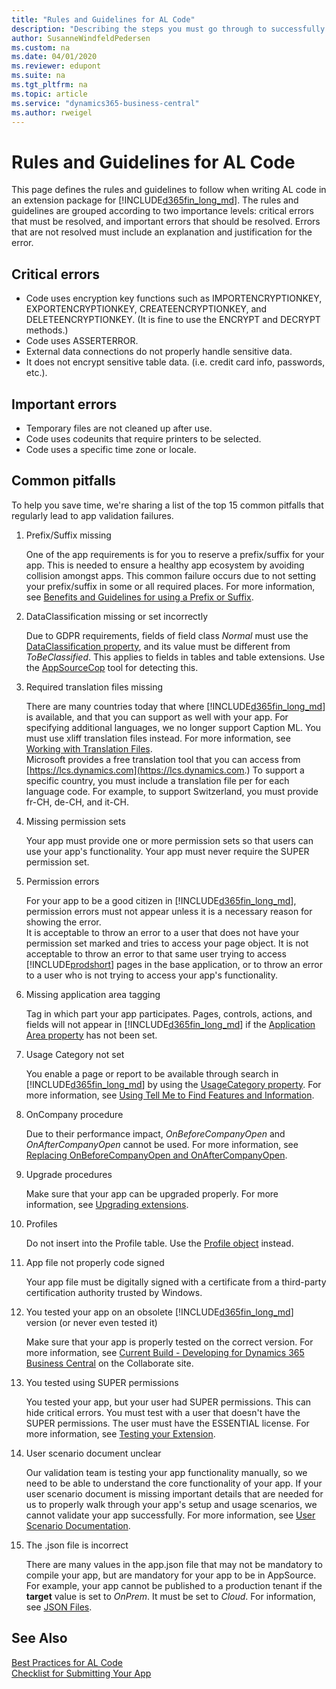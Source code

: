 ```yaml
---
title: "Rules and Guidelines for AL Code"
description: "Describing the steps you must go through to successfully submit your Dynamics 365 Business Central app to AppSource."
author: SusanneWindfeldPedersen
ms.custom: na
ms.date: 04/01/2020
ms.reviewer: edupont
ms.suite: na
ms.tgt_pltfrm: na
ms.topic: article
ms.service: "dynamics365-business-central"
ms.author: rweigel
---
```


# Rules and Guidelines for AL Code

This page defines the rules and guidelines to follow when writing AL code in an extension package for [!INCLUDE[d365fin_long_md](../includes/d365fin_long_md.md)]. The rules and guidelines are grouped according to two importance levels: critical errors that must be resolved, and important errors that should be resolved. Errors that are not resolved must include an explanation and justification for the error.

## Critical errors

- Code uses encryption key functions such as IMPORTENCRYPTIONKEY, EXPORTENCRYPTIONKEY, CREATEENCRYPTIONKEY, and DELETEENCRYPTIONKEY. (It is fine to use the ENCRYPT and DECRYPT methods.)
- Code uses ASSERTERROR.
- External data connections do not properly handle sensitive data.
- It does not encrypt sensitive table data. (i.e. credit card info, passwords, etc.).

## Important errors

- Temporary files are not cleaned up after use.
- Code uses codeunits that require printers to be selected.
- Code uses a specific time zone or locale.

## Common pitfalls

To help you save time, we're sharing a list of the top 15 common pitfalls that regularly lead to app validation failures.  

1. Prefix/Suffix missing

    One of the app requirements is for you to reserve a prefix/suffix for your app. This is needed to ensure a healthy app ecosystem by avoiding collision amongst apps. This common failure occurs due to not setting your prefix/suffix in some or all required places. For more information, see [Benefits and Guidelines for using a Prefix or Suffix](apptest-prefix-suffix.md).  
2. DataClassification missing or set incorrectly

    Due to GDPR requirements, fields of field class *Normal* must use the [DataClassification property](../developer/properties/devenv-dataclassification-property.md), and its value must be different from *ToBeClassified*. This applies to fields in tables and table extensions. Use the [AppSourceCop](../developer/devenv-using-code-analysis-tool.md) tool for detecting this.  
3. Required translation files missing

    There are many countries today that where [!INCLUDE[d365fin_long_md](../includes/d365fin_long_md.md)] is available, and that you can support as well with your app. For specifying additional languages, we no longer support Caption ML. You must use xliff translation files instead. For more information, see [Working with Translation Files](../developer/devenv-work-with-translation-files.md).  
    Microsoft provides a free translation tool that you can access from [https://lcs.dynamics.com](https://lcs.dynamics.com.)
    To support a specific country, you must include a translation file per for each language code. For example, to support Switzerland, you must provide fr-CH, de-CH, and it-CH.
4. Missing permission sets

    Your app must provide one or more permission sets so that users can use your app's functionality. Your app must never require the SUPER permission set. <!--TODO: Add link-->
5. Permission errors

    For your app to be a good citizen in [!INCLUDE[d365fin_long_md](../includes/d365fin_long_md.md)], permission errors must not appear unless it is a necessary reason for showing the error.  
    It is acceptable to throw an error to a user that does not have your permission set marked and tries to access your page object.
    It is not acceptable to throw an error to that same user trying to access [!INCLUDE[prodshort](includes/prodshort.md)] pages in the base application, or to throw an error to a user who is not trying to access your app's functionality.
6. Missing application area tagging

    Tag in which part your app participates. Pages, controls, actions, and fields will not appear in [!INCLUDE[d365fin_long_md](../includes/d365fin_long_md.md)] if the [Application Area property](../developer/properties/devenv-applicationarea-property.md) has not been set.
7. Usage Category not set

    You enable a page or report to be available through search in [!INCLUDE[d365fin_long_md](../includes/d365fin_long_md.md)] by using the [UsageCategory property](../developer/properties/devenv-usagecategory-property.md). For more information, see [Using Tell Me to Find Features and Information](/dynamics365/business-central/ui-search).
8. OnCompany procedure

    Due to their performance impact, *OnBeforeCompanyOpen* and *OnAfterCompanyOpen* cannot be used. For more information, see [Replacing OnBeforeCompanyOpen and OnAfterCompanyOpen](apptest-onbeforecompanyopen.md).
9. Upgrade procedures

    Make sure that your app can be upgraded properly. For more information, see [Upgrading extensions](../developer/devenv-upgrading-extensions.md).
10. Profiles

    Do not insert into the Profile table. Use the [Profile object](../developer/devenv-profile-object.md) instead.
11. App file not properly code signed

    Your app file must be digitally signed with a certificate from a third-party certification authority trusted by Windows.
12. You tested your app on an obsolete [!INCLUDE[d365fin_long_md](../includes/d365fin_long_md.md)] version (or never even tested it)

    Make sure that your app is properly tested on the correct version. For more information, see [Current Build - Developing for Dynamics 365 Business Central](https://partner.microsoft.com/dashboard/collaborate/packages/4756) on the Collaborate site.
13. You tested using SUPER permissions

    You tested your app, but your user had SUPER permissions. This can hide critical errors. You must test with a user that doesn't have the SUPER permissions. The user must have the ESSENTIAL license. For more information, see [Testing your Extension](apptest-testingyourextension.md).  
14. User scenario document unclear

    Our validation team is testing your app functionality manually, so we need to be able to understand the core functionality of your app. If your user scenario document is missing important details that are needed for us to properly walk through your app's setup and usage scenarios, we cannot validate your app successfully. For more information, see [User Scenario Documentation](apptest-userscenario.md).
15. The .json file is incorrect

    There are many values in the app.json file that may not be mandatory to compile your app, but are mandatory for your app to be in AppSource. For example, your app cannot be published to a production tenant if the **target** value is set to *OnPrem*. It must be set to *Cloud*. For information, see [JSON Files](../developer/devenv-json-files.md).


## See Also
[Best Practices for AL Code](apptest-bestpracticesforalcode.md)  
[Checklist for Submitting Your App](../developer/devenv-checklist-submission.md)  


